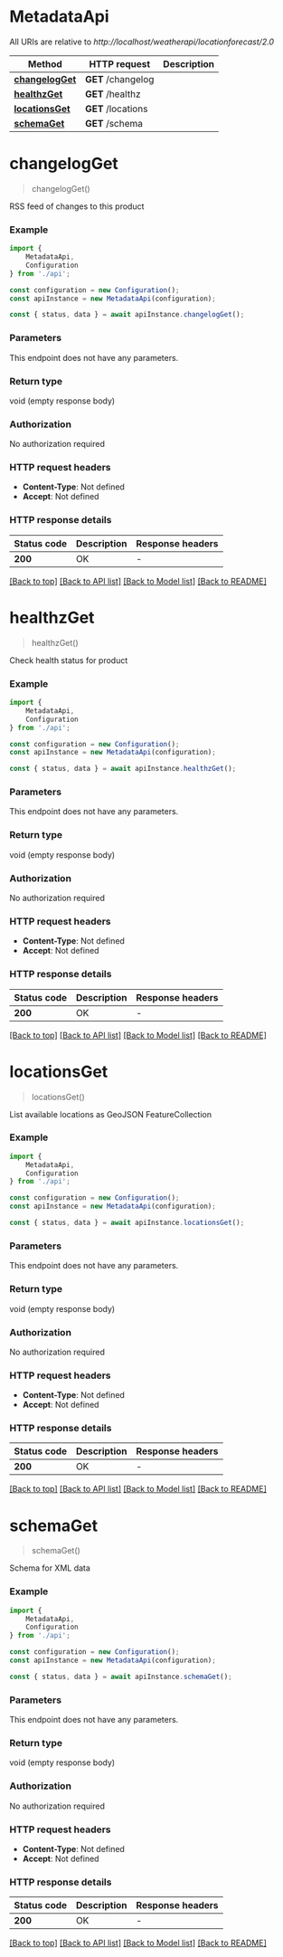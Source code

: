 # MetadataApi

All URIs are relative to *http://localhost/weatherapi/locationforecast/2.0*

|Method | HTTP request | Description|
|------------- | ------------- | -------------|
|[**changelogGet**](#changelogget) | **GET** /changelog | |
|[**healthzGet**](#healthzget) | **GET** /healthz | |
|[**locationsGet**](#locationsget) | **GET** /locations | |
|[**schemaGet**](#schemaget) | **GET** /schema | |

# **changelogGet**
> changelogGet()

RSS feed of changes to this product

### Example

```typescript
import {
    MetadataApi,
    Configuration
} from './api';

const configuration = new Configuration();
const apiInstance = new MetadataApi(configuration);

const { status, data } = await apiInstance.changelogGet();
```

### Parameters
This endpoint does not have any parameters.


### Return type

void (empty response body)

### Authorization

No authorization required

### HTTP request headers

 - **Content-Type**: Not defined
 - **Accept**: Not defined


### HTTP response details
| Status code | Description | Response headers |
|-------------|-------------|------------------|
|**200** | OK |  -  |

[[Back to top]](#) [[Back to API list]](../README.md#documentation-for-api-endpoints) [[Back to Model list]](../README.md#documentation-for-models) [[Back to README]](../README.md)

# **healthzGet**
> healthzGet()

Check health status for product

### Example

```typescript
import {
    MetadataApi,
    Configuration
} from './api';

const configuration = new Configuration();
const apiInstance = new MetadataApi(configuration);

const { status, data } = await apiInstance.healthzGet();
```

### Parameters
This endpoint does not have any parameters.


### Return type

void (empty response body)

### Authorization

No authorization required

### HTTP request headers

 - **Content-Type**: Not defined
 - **Accept**: Not defined


### HTTP response details
| Status code | Description | Response headers |
|-------------|-------------|------------------|
|**200** | OK |  -  |

[[Back to top]](#) [[Back to API list]](../README.md#documentation-for-api-endpoints) [[Back to Model list]](../README.md#documentation-for-models) [[Back to README]](../README.md)

# **locationsGet**
> locationsGet()

List available locations as GeoJSON FeatureCollection

### Example

```typescript
import {
    MetadataApi,
    Configuration
} from './api';

const configuration = new Configuration();
const apiInstance = new MetadataApi(configuration);

const { status, data } = await apiInstance.locationsGet();
```

### Parameters
This endpoint does not have any parameters.


### Return type

void (empty response body)

### Authorization

No authorization required

### HTTP request headers

 - **Content-Type**: Not defined
 - **Accept**: Not defined


### HTTP response details
| Status code | Description | Response headers |
|-------------|-------------|------------------|
|**200** | OK |  -  |

[[Back to top]](#) [[Back to API list]](../README.md#documentation-for-api-endpoints) [[Back to Model list]](../README.md#documentation-for-models) [[Back to README]](../README.md)

# **schemaGet**
> schemaGet()

Schema for XML data

### Example

```typescript
import {
    MetadataApi,
    Configuration
} from './api';

const configuration = new Configuration();
const apiInstance = new MetadataApi(configuration);

const { status, data } = await apiInstance.schemaGet();
```

### Parameters
This endpoint does not have any parameters.


### Return type

void (empty response body)

### Authorization

No authorization required

### HTTP request headers

 - **Content-Type**: Not defined
 - **Accept**: Not defined


### HTTP response details
| Status code | Description | Response headers |
|-------------|-------------|------------------|
|**200** | OK |  -  |

[[Back to top]](#) [[Back to API list]](../README.md#documentation-for-api-endpoints) [[Back to Model list]](../README.md#documentation-for-models) [[Back to README]](../README.md)


